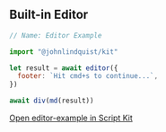<meta sectionIndex="1">
<meta url="https://github.com/johnlindquist/kit/discussions/794">
<meta id="D_kwDOEu7MBc4AP9TQ">
<meta title="Built-in Editor">
<meta section="Essentials">
<meta i="1">    
<meta path="docs/built-in-editor">

## Built-in Editor

```js
// Name: Editor Example

import "@johnlindquist/kit"

let result = await editor({
  footer: `Hit cmd+s to continue...`,
})

await div(md(result))
```

[Open editor-example in Script Kit](https://scriptkit.com/api/new?name=editor-example&url=https://gist.githubusercontent.com/johnlindquist/3be99f494f84cea0b21aa673740c0e2e/raw/64757d3981befaf3ef7b3a0eceadab240cd8c2e2/editor-example.js")

